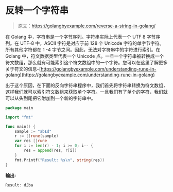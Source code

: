 # 反转一个字符串

> 原文：<https://golangbyexample.com/reverse-a-string-in-golang/>

在 Golang 中，字符串是一个字节序列。字符串实际上代表一个 UTF 8 字节序列。在 UTF-8 中，ASCII 字符是对应于前 128 个 Unicode 字符的单字节字符。所有其他字符都在 1 -4 字节之间。因此，无法对字符串中的字符进行索引。在 Golang 中，符文数据类型代表一个 Unicode 点。一旦一个字符串被转换成一个符文数组，那么就有可能索引这个符文数组中的一个字符。您可以在这里了解更多关于符文的信息–[https://golangbyexample.com/understanding-rune-in-golang](https://golangbyexample.com/understanding-rune-in-golang)

出于这个原因，在下面的反向字符串程序中，我们首先将字符串转换为符文数组，这样我们就可以索引符文数组来获取单个字符。一旦我们有了单个的字符，我们就可以从头到尾把它附加到一个新的字符串中。

```go
package main

import "fmt"

func main() {
    sample := "ab£d"
    r := []rune(sample)
    var res []rune
    for i := len(r) - 1; i >= 0; i-- {
        res = append(res, r[i])
    }
    fmt.Printf("Result: %s\n", string(res))
}
```

**输出:**

```go
Result: d£ba
```